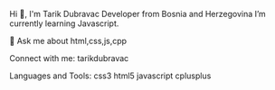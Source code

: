 Hi 👋, I'm Tarik Dubravac
Developer from Bosnia and Herzegovina
 I’m currently learning Javascript.

💬 Ask me about html,css,js,cpp

Connect with me:
tarikdubravac

Languages and Tools:
css3 html5 javascript cplusplus
